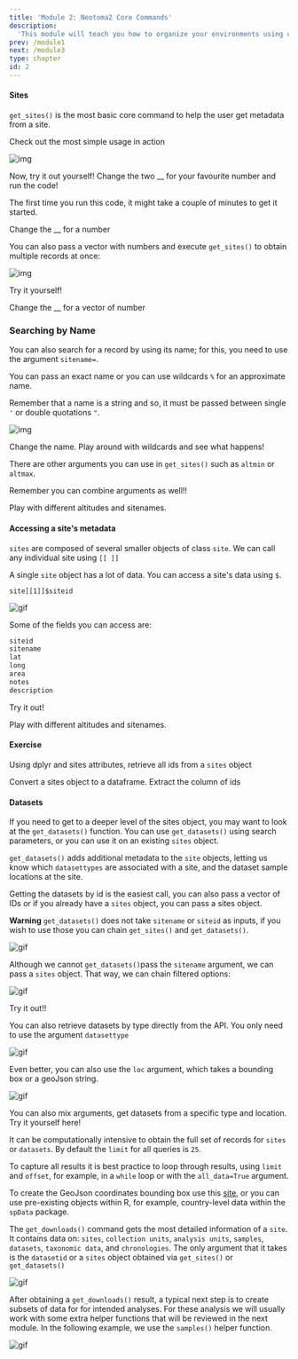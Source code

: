 ```yaml
---
title: 'Module 2: Neotoma2 Core Commands'
description:
  'This module will teach you how to organize your environments using conda'
prev: /module1
next: /module3
type: chapter
id: 2
---
```


<exercise id="0" title="Introduction" type="slides">

<slides source="chapter2_01_introduction">

</slides>

</exercise>

<exercise id="1" title="get_sites()">

#### Sites

`get_sites()` is the most basic core command to help the user get metadata from a site. 

Check out the most simple usage in action

![img](https://github.com/NeotomaDB/neotoma_workshop/blob/main/static/module2/sites_id.gif?raw=true)

Now, try it out yourself! Change the two __ for your favourite number and run the code!

The first time you run this code, it might take a couple of minutes to get it started.

<codeblock id="02_01">

Change the __ for a number

</codeblock>

You can also pass a vector with numbers and execute `get_sites()` to obtain multiple records at once:

![img](https://github.com/NeotomaDB/neotoma_workshop/blob/main/static/module2/sites_list.gif?raw=true)

Try it yourself! 

<codeblock id="02_02">

Change the __ for a vector of number

</codeblock>

### Searching by Name

You can also search for a record by using its name; for this, you need to use the argument `sitename=`.

You can pass an exact name or you can use wildcards `%` for an approximate name.

Remember that a name is a string and so, it must be passed between single `'` or double quotations `"`.

![img](https://github.com/NeotomaDB/neotoma_workshop/blob/main/static/module2/sites_name.gif?raw=true)

<codeblock id="02_03">

Change the name. Play around with wildcards and see what happens! 

</codeblock>

There are other arguments you can use in `get_sites()` such as `altmin` or `altmax`.

Remember you can combine arguments as well!!

<codeblock id="02_04">

Play with different altitudes and sitenames.

</codeblock>

#### Accessing a site's metadata

`sites` are composed of several smaller objects of class `site`.
We can call any individual site using `[[ ]]`

A single `site` object has a lot of data.  You can access a site's data using `$`.

```
site[[1]]$siteid
```

![gif](https://github.com/NeotomaDB/neotoma_workshop/blob/main/static/module2/siteatt.gif?raw=true)

Some of the fields you can access are:
```markdown
siteid
sitename
lat
long
area
notes
description
```

Try it out!

<codeblock id="02_05">

Play with different altitudes and sitenames.

</codeblock>

#### Exercise

Using dplyr and sites attributes, retrieve all ids from a `sites` object

<codeblock id="02_06">

Convert a sites object to a dataframe.
Extract the column of ids

</codeblock>

</exercise>

<exercise id="2" title="get_datasets()">

#### Datasets

If you need to get to a deeper level of the sites object, you may want to look at the `get_datasets()` function.  You can use `get_datasets()` using search parameters, or you can use it on an existing `sites` object.

`get_datasets()` adds additional metadata to the `site` objects, letting us know which `datasettypes` are associated with a site, and the dataset sample locations at the site.

Getting the datasets by id is the easiest call, you can also pass a vector of IDs or if you already have a `sites` object, you can pass a sites object. 

**Warning** `get_datasets()` does not take `sitename` or `siteid` as inputs, if you wish to use those you can chain `get_sites()` and `get_datasets()`.

![gif](https://github.com/NeotomaDB/neotoma_workshop/blob/main/static/module2/get_datasets.gif?raw=true)

Although we cannot `get_datasets()`pass the `sitename` argument, we can pass a `sites` object. That way, we can chain filtered options:

![gif](https://github.com/NeotomaDB/neotoma_workshop/blob/main/static/module2/get_datasets2.gif?raw=true)

Try it out!!

<codeblock id="02_07">

</codeblock>

You can also retrieve datasets by type directly from the API. You only need to use the argument `datasettype`

![gif](https://github.com/NeotomaDB/neotoma_workshop/blob/main/static/module2/pollen.gif?raw=true)

Even better, you can also use the `loc` argument, which takes a bounding box or a geoJson string.

![gif](https://github.com/NeotomaDB/neotoma_workshop/blob/main/static/module2/loc.gif?raw=true)

You can also mix arguments, get datasets from a specific type and location. Try it yourself here!

<codeblock id="02_08">

</codeblock>

It can be computationally intensive to obtain the full set of records for `sites` or `datasets`. 
By default the `limit` for all queries is `25`.  

To capture all results it is best practice to loop through results, using `limit` and `offset`, for example, in a `while` loop or with the `all_data=True` argument.

To create the GeoJson coordinates bounding box use this [site](https://geojson.io/), or you can use pre-existing objects within R, for example, country-level data within the `spData` package.


</exercise>

<exercise id="3" title="get_downloads()">

The `get_downloads()` command gets the most detailed information of a `site`. It contains data on: `sites`, `collection units`, `analysis units`, `samples`, `datasets`, `taxonomic data`, and `chronologies`. The only argument that it takes is the `datasetid` or a `sites` object obtained via `get_sites()` or `get_datasets()`

![gif](https://github.com/NeotomaDB/neotoma_workshop/blob/main/static/module2/downloads1.gif?raw=true)

After obtaining a `get_downloads()` result, a typical next step is to create subsets of data for for intended analyses. For these analysis we will usually work with some extra helper functions that will be reviewed in the next module. 
In the following example, we use the `samples()` helper function.

![gif](https://github.com/NeotomaDB/neotoma_workshop/blob/main/static/module2/downloads.gif?raw=true)

</exercise>